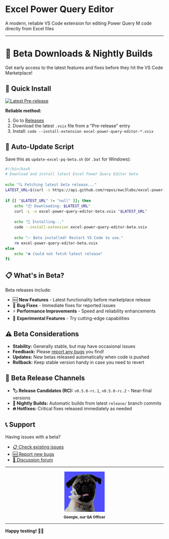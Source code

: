 # Excel Power Query Editor
A modern, reliable VS Code extension for editing Power Query M code directly from Excel files

---

# 🧪 Beta Downloads & Nightly Builds

Get early access to the latest features and fixes before they hit the VS Code Marketplace!

## 🚀 Quick Install

[![Latest Pre-release](https://img.shields.io/github/v/release/ewc3labs/excel-power-query-editor?include_prereleases&label=latest%20beta)](https://github.com/ewc3labs/excel-power-query-editor/releases)

**Reliable method:**
1. Go to [Releases](https://github.com/ewc3labs/excel-power-query-editor/releases)
2. Download the latest `.vsix` file from a "Pre-release" entry
3. Install: `code --install-extension excel-power-query-editor-*.vsix`

## 🔄 Auto-Update Script

Save this as `update-excel-pq-beta.sh` (or `.bat` for Windows):

```bash
#!/bin/bash
# Download and install latest Excel Power Query Editor beta

echo "🔍 Fetching latest beta release..."
LATEST_URL=$(curl -s https://api.github.com/repos/ewc3labs/excel-power-query-editor/releases | jq -r '.[0].assets[0].browser_download_url')

if [[ "$LATEST_URL" != "null" ]]; then
    echo "📦 Downloading: $LATEST_URL"
    curl -L -o excel-power-query-editor-beta.vsix "$LATEST_URL"
    
    echo "🚀 Installing..."
    code --install-extension excel-power-query-editor-beta.vsix
    
    echo "✅ Beta installed! Restart VS Code to use."
    rm excel-power-query-editor-beta.vsix
else
    echo "❌ Could not fetch latest release"
fi
```

## 📋 What's in Beta?

Beta releases include:
- 🆕 **New Features** - Latest functionality before marketplace release
- 🐛 **Bug Fixes** - Immediate fixes for reported issues  
- ⚡ **Performance Improvements** - Speed and reliability enhancements
- 🧪 **Experimental Features** - Try cutting-edge capabilities

## ⚠️ Beta Considerations

- **Stability:** Generally stable, but may have occasional issues
- **Feedback:** Please [report any bugs](https://github.com/ewc3labs/excel-power-query-editor/issues/new) you find!
- **Updates:** New betas released automatically when code is pushed
- **Rollback:** Keep stable version handy in case you need to revert

## 🔗 Beta Release Channels

- **🏷️ Release Candidates (RC):** `v0.5.0-rc.1`, `v0.5.0-rc.2` - Near-final versions
- **🌙 Nightly Builds:** Automatic builds from latest `release/` branch commits
- **🔥 Hotfixes:** Critical fixes released immediately as needed

## 📞 Support

Having issues with a beta? 
- [📋 Check existing issues](https://github.com/ewc3labs/excel-power-query-editor/issues)
- [🆕 Report new bugs](https://github.com/ewc3labs/excel-power-query-editor/issues/new)
- [💬 Discussion forum](https://github.com/ewc3labs/excel-power-query-editor/discussions)

---

<p align="center">
  <img src="assets/EWC3LabsLogo-blue-128x128.png" width="128" height="128" alt="Georgie the QA Officer"><br>
  <sub><b>Georgie, our QA Officer</b></sub>
</p>

---

**Happy testing!** 🧪✨
